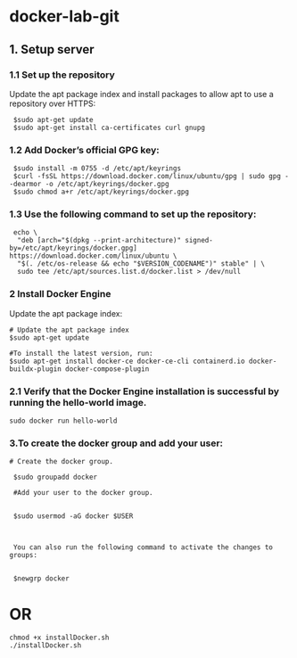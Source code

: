 # docker-lab-git

##  1.  Setup server



### 1.1 Set up the repository

Update the apt package index and install packages to allow apt to use a repository over HTTPS:

```
 $sudo apt-get update
 $sudo apt-get install ca-certificates curl gnupg

```
### 1.2 Add Docker’s official GPG key:

```
 $sudo install -m 0755 -d /etc/apt/keyrings
 $curl -fsSL https://download.docker.com/linux/ubuntu/gpg | sudo gpg --dearmor -o /etc/apt/keyrings/docker.gpg
 $sudo chmod a+r /etc/apt/keyrings/docker.gpg
 ```

 ### 1.3 Use the following command to set up the repository:

```
 echo \
  "deb [arch="$(dpkg --print-architecture)" signed-by=/etc/apt/keyrings/docker.gpg] https://download.docker.com/linux/ubuntu \
  "$(. /etc/os-release && echo "$VERSION_CODENAME")" stable" | \
  sudo tee /etc/apt/sources.list.d/docker.list > /dev/null

  ```


### 2 Install Docker Engine
Update the apt package index:
```
# Update the apt package index
$sudo apt-get update

#To install the latest version, run:
$sudo apt-get install docker-ce docker-ce-cli containerd.io docker-buildx-plugin docker-compose-plugin
 ```
 ### 2.1 Verify that the Docker Engine installation is successful by running the hello-world image.

 ```
 sudo docker run hello-world
 ```

 ### 3.To create the docker group and add your user:

```
# Create the docker group.

 $sudo groupadd docker

 #Add your user to the docker group.


 $sudo usermod -aG docker $USER



 You can also run the following command to activate the changes to groups:


 $newgrp docker

  ```
  # OR 
  ```
chmod +x installDocker.sh
./installDocker.sh

```